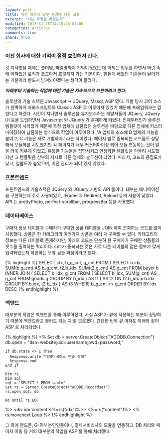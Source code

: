 ```yaml
---
layout: post
title: 이전 회사의 업무 환경에 대한 고찰
excerpt: "나는 무엇을 하였는가"
modified: 2017-11-28T14:15:25-04:00
categories: articles
comments: true
share: true
---
```


### 이전 회사에 대한 기억이 점점 흐릿해져 간다.

갓 퇴사했을 때에는 폴더명, 파일명까지 기억이 났었는데 이제는 업무를 하면서 머릿 속에 박혀있던 로직과 코드마저 흐릿해져 가는 기분이다. 힘들게 배웠던 기술들이 날아가는 기분이라 반드시 남겨놔야겠다는 생각이 들었다.

__*아래부터 기술하는 작업에 대한 기술은 지속적으로 보완하려고 한다.*__

솔루션의 기술 스택은 Javascript -> JQuery, Mssql, ASP 였다. 개발 당시 코어 소스가 완벽하게 자바스크립트와 Classic ASP 로 이루어져 있었기 때문에 프레임워크는 없었다고 하겠다. 시간이 지나면서 솔루션을 유지보수하는 개발자들이 JQuery, JQuery UI 등을 도입하면서 Javascript 와 JQuery 가 혼재하게 되었다. 언제부터인가 솔루션 템플릿이 사라졌기 때문에 특정 업체에 납품했던 솔루션을 바탕으로 다른 업체에 커스터마이징하여 납품하는 방식으로 작업이 이루어졌다. 'A 업체의 소스에 B 업체의 기능을 붙이고, C 기능은 새로 개발하자.' 라는 식이었다. 페이지 별로 중복되는 코드들도 상당해서 모듈화를 시도했지만 각 페이지가 너무 커스터마이징 되어 모듈 연동하는 것이 일을 더욱 키우게 되었고, 유용한 기능들을 집합시키고 안정화한 템플릿을 만들려 시도했지만 그 템플릿은 상부의 지시로 다른 업체의 솔루션이 되었다. 따라서, 코드의 응집도가 낮고, 결합도가 높았으며, 버전 관리가 되어 있지 않았다.

### 프론트엔드

프론트엔드의 기술스택은 JQuery 와 JQuery 기반의 API 들이다. 대부분 애니메이션을 구현하는데 주로 사용되었고, IFrame 과 Redirect, Reload 등의 사용이 잦았다. API 는 prettyPhoto, perfect-scrollbar, progressBar 등을 사용했다.

### 데이터베이스

구매자 정보 테이블과 구매자가 구매한 상품 테이블을 JOIN 하여 조회하는 코드를 많이 사용했다. 상품은 한 카테고리의 여러가지 상품을 여러 개 구매할 수 있다. 카테고리의 정보는 다른 테이블로 존재하지만, 아래의 코드는 단순히 한 구매자가 구매한 상품들의 갯수를 출력하는 쿼리이다. cnt 가 중복되는 것은 서로 다른 테이블의 같은 정보가 맞게 입력되었는지 확인하는 오류 검출 과정이라고 한다.

{% highlight %}
  SELECT idx, b_g_cnt, g_cnt FROM
    (
      SELECT
        b.idx,
        SUM(b.g_cnt) AS b_g_cnt,
        t2.b_idx,
        SUM(t2.g_cnt) AS g_cnt
      FROM buyer b
      INNER JOIN
        (
          SELECT
            b_idx,
            g_cnt
          FROM
            (
              SELECT
                b_idx,
                SUM(g_cnt) AS g_cnt
              FROM goods g
              GROUP BY b_idx
            ) AS t1
        ) AS t2
      ON t2.b_idx = b.idx
      GROUP BY b.idx, t2.b_idx
    ) AS t3
  WHERE b_g_cnt <> g_cnt
  ORDER BY idx DESC
{% endhighlight %}

### 백엔드

대부분의 작업은 백엔드를 통해 이루어졌다. 사실 ASP 가 뷰에 작용하는 부분이 상당하기 때문에 백엔드라고 불러도 되는 지 잘 모르겠다. 간단한 반복 뷰 마저도 아래와 같이 ASP 로 처리되었다.

{% highlight %}
  <%
    Set db = server.CreateObject("ADODB.Connection")  
    db.open = "dsn=website;uid=username;pwd=password;"  

    If db.state <> 1 Then
      Response.write "데이터베이스 연결 실패"
      Response.end
    End If

    Dim rs
    Dim sql
    sql = "SELECT * FROM table"
    Set rs = Server.CreateObject("ADODB.Recordset")      
    rs.open sql, db

    Do Until rs.EOF  
  %>
    <div id='content'<%=rs("idx")%>>
      <%=rs("content")%>
    </div>
  <%  
      rs.movenext
    Loop
  %>
{% endhighlight %}

그 외에 핸드폰, G-PIN 본인인증이나, 결제서비스사의 모듈을 연동하고, DB 처리와 페이지 이동 등 거의 대부분의 작업을 ASP 를 통해 처리했다.
